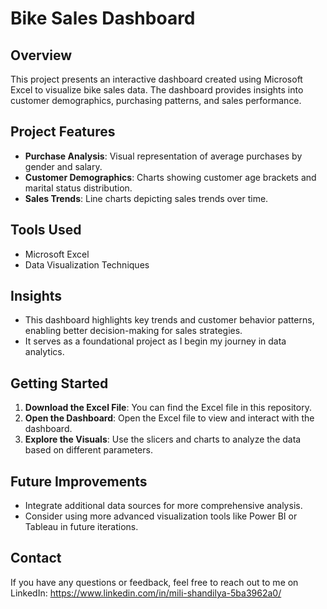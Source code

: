 # Bike Sales Dashboard

## Overview
This project presents an interactive dashboard created using Microsoft Excel to visualize bike sales data. The dashboard provides insights into customer demographics, purchasing patterns, and sales performance.

## Project Features
- **Purchase Analysis**: Visual representation of average purchases by gender and salary.
- **Customer Demographics**: Charts showing customer age brackets and marital status distribution.
- **Sales Trends**: Line charts depicting sales trends over time.

## Tools Used
- Microsoft Excel
- Data Visualization Techniques

## Insights
- This dashboard highlights key trends and customer behavior patterns, enabling better decision-making for sales strategies.
- It serves as a foundational project as I begin my journey in data analytics.

## Getting Started
1. **Download the Excel File**: You can find the Excel file in this repository.
2. **Open the Dashboard**: Open the Excel file to view and interact with the dashboard.
3. **Explore the Visuals**: Use the slicers and charts to analyze the data based on different parameters.

## Future Improvements
- Integrate additional data sources for more comprehensive analysis.
- Consider using more advanced visualization tools like Power BI or Tableau in future iterations.

## Contact
If you have any questions or feedback, feel free to reach out to me on LinkedIn: https://www.linkedin.com/in/mili-shandilya-5ba3962a0/

